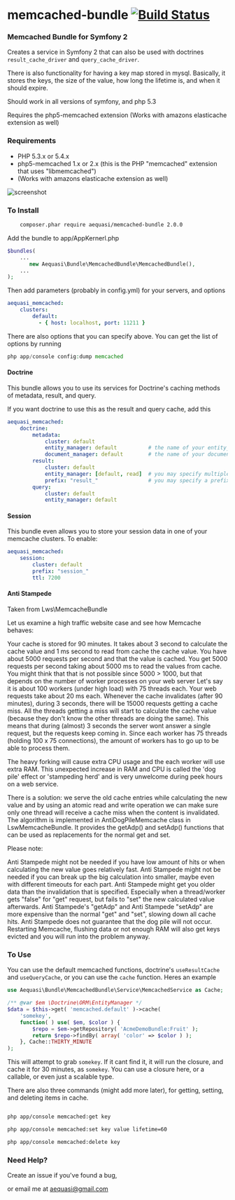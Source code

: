 memcached-bundle [![Build Status](https://travis-ci.org/aequasi/memcached-bundle.png?branch=master)](https://travis-ci.org/aequasi/memcached-bundle)
================

### Memcached Bundle for Symfony 2

Creates a service in Symfony 2 that can also be used with doctrines `result_cache_driver` and `query_cache_driver`.

There is also functionality for having a key map stored in mysql. Basically, it stores the keys, the size of the value, how long the lifetime is, and when it should expire.

Should work in all versions of symfony, and php 5.3

Requires the php5-memcached extension (Works with amazons elasticache extension as well)

### Requirements

- PHP 5.3.x or 5.4.x
- php5-memcached 1.x or 2.x (this is the PHP "memcached" extension that uses "libmemcached")
- (Works with amazons elasticache extension as well)

![screenshot](http://www.leaseweblabs.com/wp-content/uploads/2013/03/memcache_debug.png)

### To Install

```sh
	composer.phar require aequasi/memcached-bundle 2.0.0
```

Add the bundle to app/AppKernerl.php

```php
$bundles(
    ...
       new Aequasi\Bundle\MemcachedBundle\MemcachedBundle(),
    ...
);
```

Then add parameters (probably in config.yml) for your servers, and options

```yml
aequasi_memcached:
    clusters:
        default:
          - { host: localhost, port: 11211 }
```

There are also options that you can specify above. You can get the list of options by running

```php
php app/console config:dump memcached
```

#### Doctrine

This bundle allows you to use its services for Doctrine's caching methods of metadata, result, and query.

If you want doctrine to use this as the result and query cache, add this

```yml
aequasi_memcached:
    doctrine:
        metadata:
            cluster: default
            entity_manager: default          # the name of your entity_manager connection
            document_manager: default        # the name of your document_manager connection
        result:
            cluster: default
            entity_manager: [default, read]  # you may specify multiple entity_managers
            prefix: "result_"                # you may specify a prefix for the entries
        query:
            cluster: default
            entity_manager: default
```

#### Session

This bundle even allows you to store your session data in one of your memcache clusters. To enable:

```yml
aequasi_memcached:
    session:
        cluster: default
        prefix: "session_"
        ttl: 7200
```

#### Anti Stampede
Taken from Lws\MemcacheBundle

Let us examine a high traffic website case and see how Memcache behaves:

Your cache is stored for 90 minutes. It takes about 3 second to calculate the cache value and 1 ms second to read from cache the cache value. You have about 5000 requests per second and that the value is cached. You get 5000 requests per second taking about 5000 ms to read the values from cache. You might think that that is not possible since 5000 > 1000, but that depends on the number of worker processes on your web server Let's say it is about 100 workers (under high load) with 75 threads each. Your web requests take about 20 ms each. Whenever the cache invalidates (after 90 minutes), during 3 seconds, there will be 15000 requests getting a cache miss. All the threads getting a miss will start to calculate the cache value (because they don't know the other threads are doing the same). This means that during (almost) 3 seconds the server wont answer a single request, but the requests keep coming in. Since each worker has 75 threads (holding 100 x 75 connections), the amount of workers has to go up to be able to process them.

The heavy forking will cause extra CPU usage and the each worker will use extra RAM. This unexpected increase in RAM and CPU is called the 'dog pile' effect or 'stampeding herd' and is very unwelcome during peek hours on a web service.

There is a solution: we serve the old cache entries while calculating the new value and by using an atomic read and write operation we can make sure only one thread will receive a cache miss when the content is invalidated. The algorithm is implemented in AntiDogPileMemcache class in LswMemcacheBundle. It provides the getAdp() and setAdp() functions that can be used as replacements for the normal get and set.

Please note:

Anti Stampede might not be needed if you have low amount of hits or when calculating the new value goes relatively fast.
Anti Stampede might not be needed if you can break up the big calculation into smaller, maybe even with different timeouts for each part.
Anti Stampede might get you older data than the invalidation that is specified. Especially when a thread/worker gets "false" for "get" request, but fails to "set" the new calculated value afterwards.
Anti Stampede's "getAdp" and Anti Stampede "setAdp" are more expensive than the normal "get" and "set", slowing down all cache hits.
Anti Stampede does not guarantee that the dog pile will not occur. Restarting Memcache, flushing data or not enough RAM will also get keys evicted and you will run into the problem anyway.

### To Use

You can use the default memcached functions, doctrine's `useResultCache` and `useQueryCache`, or you can use the `cache` function. Heres an example

```php
use Aequasi\Bundle\MemcachedBundle\Service\MemcachedService as Cache;

/** @var $em \Doctrine\ORM\EntityManager */
$data = $this->get( 'memcached.default' )->cache(
	'somekey',
	function( ) use( $em, $color ) {
		$repo = $em->getRepository( 'AcmeDemoBundle:Fruit' );
		return $repo->findBy( array( 'color' => $color ) );
	}, Cache::THIRTY_MINUTE
);
```

This will attempt to grab `somekey`. If it cant find it, it will run the closure, and cache it for 30 minutes, as `somekey`. You can use a closure here, or a callable, or even just a scalable type.

There are also three commands (might add more later), for getting, setting, and deleting items in cache.

```sh

php app/console memcached:get key

php app/console memcached:set key value lifetime=60

php app/console memcached:delete key

```

### Need Help?

Create an issue if you've found a bug,

or email me at aequasi@gmail.com
